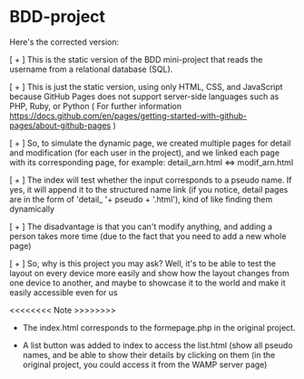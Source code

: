 # BDD-project

Here's the corrected version:

[ + ] This is the static version of the BDD mini-project that reads the username from a relational database (SQL).

[ + ] This is just the static version, using only HTML, CSS, and JavaScript because GitHub Pages does not support server-side languages such as PHP, Ruby, or Python ( For further information https://docs.github.com/en/pages/getting-started-with-github-pages/about-github-pages )

[ + ] So, to simulate the dynamic page, we created multiple pages for detail and modification (for each user in the project), and we linked each page with its corresponding page, for example: detail_arn.html <=> modif_arn.html

[ + ] The index will test whether the input corresponds to a pseudo name. If yes, it will append it to the structured name link (if you notice, detail pages are in the form of 'detail_ '+ pseudo + '.html'), kind of like finding them dynamically

[ + ] The disadvantage is that you can't modify anything, and adding a person takes more time (due to the fact that you need to add a new whole page)

[ + ] So, why is this project you may ask? Well, it's to be able to test the layout on every device more easily and show how the layout changes from one device to another, and maybe to showcase it to the world and make it easily accessible even for us

<<<<<<<<   Note  >>>>>>>>

+ The index.html corresponds to the formepage.php in the original project.

+ A list button was added to index to access the list.html (show all pseudo names, and be able to show their details by
  clicking on them (in the original project, you could access it from the WAMP server page)
    

